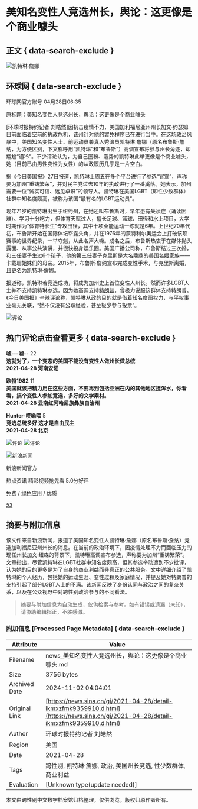 # 美知名变性人竞选州长，舆论：这更像是个商业噱头

## 正文 { data-search-exclude }


![凯特琳·詹娜](https://n.sinaimg.cn/sinakd10219/360/w180h180/20221207/d7a2-a5770dd64bcda5d2beb4f24c6c87b532.jpg)

## 环球网 { data-search-exclude }

环球网官方账号 04月28日06:35

原标题：美知名变性人竞选州长，舆论：这更像是个商业噱头

\[环球时报特约记者 刘皓然\]因抗击疫情不力，美国加利福尼亚州州长加文·约瑟姆目前面临着空前的执政危机，该州针对他的罢免程序已在进行当中。在这场政治风暴中，美国知名变性人士、前运动员兼真人秀演员凯特琳·詹娜（原名布鲁斯·詹纳，为方便区别，下文称呼用“凯特琳”和“布鲁斯”）高调宣布将参与州长角逐，却尴尬“遇冷”。不少评论认为，为自己圈粉、造势的凯特琳此举更像是个商业噱头，她（目前已由男性变性为女性）的从政履历几乎是一片空白。

据《今日美国报》27日报道，凯特琳上周五在多个平台进行了参选“官宣”，声称要为加州“重铸繁荣”，并对民主党过去10年的执政进行了一番奚落。她表示，加州需要一位“诚实可信、远见卓识”的领导人。凯特琳在美国LGBT（即性少数群体）社群中知名度颇高，被称为该国“最有名的LGBT运动员”。

现年71岁的凯特琳出生于纽约州，在她还叫布鲁斯时，早年患有失读症（诵读困难）、学习十分吃力，但体育天赋过人，擅长足球、篮球、田径和水上项目，大学时期作为“体育特长生”专攻田径，其中十项全能运动一练就是6年。上世纪70年代初，布鲁斯开始在国际体坛崭露头角，并在1976年的蒙特利尔奥运会上打破该项赛事的世界纪录，一举夺魁，从此名声大噪。成名之后，布鲁斯热衷于在媒体抛头露面、从事公共演讲，并很快投身娱乐圈。美国广播公司称，布鲁斯结过三次婚，和三任妻子生过6个孩子，他的第三任妻子克里斯是大名鼎鼎的美国名媛家族——卡戴珊姐妹们的母亲。2015年，布鲁斯·詹纳宣布完成变性手术，与克里斯离婚，且更名为凯特琳·詹娜。

报道称，凯特琳若竞选成功，将成为加州史上首位变性人州长。然而许多LGBT人士并不支持凯特琳参选，因为她高调支持[特朗普](https://news.sina.cn/news_zt/keyword.d.html?vt=4&k=%E7%89%B9%E6%9C%97%E6%99%AE)，曾极力说服该群体支持特朗普。《今日美国报》辛辣评论称，凯特琳从政的目的就是借着知名度图权力，与平权事业毫无关联，“她不仅没有公职经验，甚至极少参与投票”。

![评论](https://n.sinaimg.cn/default/2fb77759/20151125/320X320.png)

## 热门评论点击查看更多 { data-search-exclude }

**嘘---嘘--** 22  
**这就对了，一个变态的美国不能没有变性人做州长做总统**  
**2021-04-28  河南安阳**

**欧特1982** 11  
**美国就该把精力用在这些方面，不要再到包括亚洲在内的其他地区搅浑水，你看看，搞个变性人参加竞选，多好的文学素材。**  
**2021-04-28  云南红河哈尼族彝族自治州**

**Hunter-哎呦喂** 5  
**竞选总统多好 这才是自由民主**  
**2021-04-28  北京**

![评论](https://tva1.sinaimg.cn/crop.0.0.100.100.50/0063p2Ndjw8es6vqiavz6g302s02swee.gif)
![评论](https://tvax1.sinaimg.cn/crop.56.28.333.333.50/55d2c962ly8fzhxcgtaqej20ci0gowfs.jpg)

![新浪新闻](https://n.sinaimg.cn/default/80905340/20200331/sinalogo.png)

新浪新闻官方

热点资讯 精彩视频抢先看 5.0分好评

免费 / 绿色应用 / 优质

[_53_](https://cmnt.sina.cn/index?product=comos&index=kmxzfmk9359910&tj_ch=news&is_clear=0)

## 摘要与附加信息

<!-- tcd_abstract -->
该文件来自新浪新闻，报道了美国知名变性人凯特琳·詹娜（原名布鲁斯·詹纳）竞选加利福尼亚州州长的消息。在当前的政治环境下，因疫情处理不力而面临压力的现任州长加文·纽森的背景下，凯特琳高调宣布参选，声称要为加州“重铸繁荣”。文章指出，尽管凯特琳在LGBT社群中知名度颇高，但其参选举动遭到不少批评，认为她的目的更多是为了自身的商业利益而非真正的公共服务。文中详细介绍了凯特琳的个人经历，包括她的运动生涯、变性过程及家庭情况，并提及她对特朗普的支持引起了部分LGBT人士的不满。该新闻反映了身份认同与政治之间的复杂关系，以及在公众视野中对跨性别政治参与的不同看法。
<!-- tcd_abstract_end -->

> 摘要与附加信息为自动生成，仅供检索与参考。如有错误或遗漏（未知），请协助编辑指正，不胜感激。

### 附加信息 [Processed Page Metadata] { data-search-exclude }

| Attribute       | Value                                  |
|-----------------|----------------------------------------|
| Filename        | news_美知名变性人竞选州长，舆论：这更像是个商业噱头.md                             |
| Size            | 3756 bytes                           |
| Archived Date   | 2024-11-02 04:04:01                             |
| Original Link   | [https://news.sina.cn/gj/2021-04-28/detail-ikmxzfmk9359910.d.html](https://news.sina.cn/gj/2021-04-28/detail-ikmxzfmk9359910.d.html)                       |
| Author          | 环球时报特约记者 刘皓然                               |
| Region          | 美国                               |
| Date            | 2021-04-28                                 |
| Tags            | 跨性别, 凯特琳·詹娜, 政治, 美国州长竞选, 性少数群体, 商业利益                                 |
| Evaluation            | [Unknown type(update needed)]                                 |
<!-- tcd_table_end -->

本文由跨性别中文数字档案馆归档整理，仅供浏览。版权归原作者所有。
